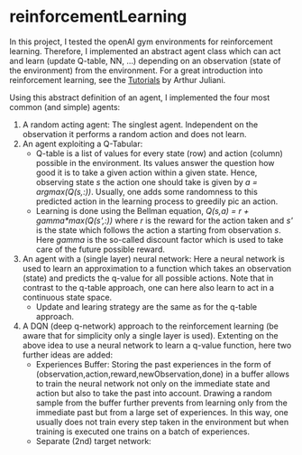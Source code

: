 # reinforcementLearning

In this project, I tested the openAI gym environments for reinforcement learning. Therefore, I implemented an abstract agent class which can act and learn (update Q-table, NN, ...) depending on an observation (state of the environment) from the environment.
For a great introduction into reinforcement learning, see the [Tutorials](https://medium.com/emergent-future/simple-reinforcement-learning-with-tensorflow-part-0-q-learning-with-tables-and-neural-networks-d195264329d0) by Arthur Juliani.

Using this abstract definition of an agent, I implemented the four most common (and simple) agents:
1. A random acting agent: The singlest agent. Independent on the observation it performs a random action and does not learn.
2. An agent exploiting a Q-Tabular:
    *  Q-table is a list of values for every state (row) and action (column) possible in the environment. Its values answer the question how good it is to take a given action within a given state. Hence, observing state *s* the action one should take is given by *a = argmax(Q(s,:))*. Usually, one adds some randomness to this predicted action in the learning process to greedily pic an action.
    *  Learning is done using the Bellman equation, *Q(s,a) = r + gamma\*max(Q(s',:))* where *r* is the reward for the action taken and *s'* is the state which follows the action a starting from observation *s*. Here *gamma* is the so-called discount factor which is used to take care of the future possible reward.
3. An agent with a (single layer) neural network: Here a neural network is used to learn an approximation to a function which takes an observation (state) and predicts the q-value for all possible actions. Note that in contrast to the q-table approach, one can here also learn to act in a continuous state space. 
    * Update and learing strategy are the same as for the q-table approach.
4. A DQN (deep q-network) approach to the reinforcement learning (be aware that for simplicity only a single layer is used). Extenting on the above idea to use a neural network to learn a q-value function, here two further ideas are added:
    * Experiences Buffer: Storing the past experiences in the form of (observation,action,reward,newObservation,done) in a buffer allows to train the neural network not only on the immediate state and action but also to take the past into account. Drawing a random sample from the buffer further prevents from learning only from the immediate past but from a large set of experiences. In this way, one usually does not train every step taken in the environment but when training is executed one trains on a batch of experiences.
    * Separate (2nd) target network:
